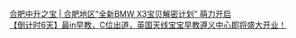   
[合肥中升之宝 | 合肥地区“全新BMW X3宝贝解密计划” 萌力开启](http://www.dianyue.me/archives/775/aov8pvwqmi9dcw2w/)  
[【倒计时6天】最in早教，C位出道，英国天线宝宝早教遵义中心即将盛大开业！](http://www.dianyue.me/archives/855/y01h7ctu29pr8e9f/)